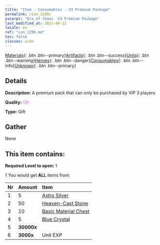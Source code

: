 ```yaml
---
title: "Item - Consumables - V3 Premium Package"
permalink: /con_1299/
excerpt: "Era of Chaos  V3 Premium Package"
last_modified_at: 2021-04-12
locale: en
ref: "con_1299.md"
toc: false
classes: wide
---
```

 [Materials](/Items/){: .btn .btn--primary}[Artifacts](/Items/Artifacts/){: .btn .btn--success}[Units](/Items/Units/){: .btn .btn--warning}[Heroes](/Items/Heroes/){: .btn .btn--danger}[Consumables](/Items/Consumables/){: .btn .btn--info}[Unknown](/Items/Unknown/){: .btn .btn--primary}

## Details
 **Description:** A premium pack that can only be purchased by VIP 3 players

 **Quality:** <span style="color: #DA70D6">OK</span>

 **Type:** Gift

## Gather

  None

## This item contains:

 **Required Level to open:** 1

 1 You would get **ALL** items  from:

  | Nr | Amount |     Item    |
  |:---|:-------|:------------|
  | 1 | 5 | [Astro Silver](/Items/con_969/) | 
  | 2 | 50 | [Heaven-Cast Stone](/Items/art_188/) | 
  | 3 | 10 | [Basic Material Chest](/Items/con_756/) | 
  | 4 | 5 | [Blue Crystal](/Items/con_716/) | 
  | 5 |  **30000x** | <i class="fas fa-coins"/> |  | 
  | 6 |  **3000x** | Unit EXP |  | 
